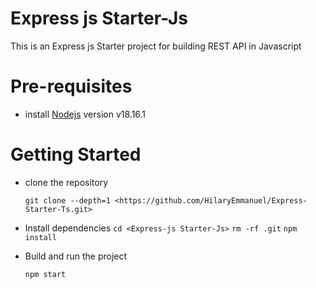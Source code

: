 # Express js Starter-Js
This is an Express js Starter project for building REST API in Javascript

# Pre-requisites
- install [Nodejs](https://nodejs.org/en/blog/release/v18.16.1) version v18.16.1

# Getting Started
- clone the repository

  ` git clone --depth=1 <https://github.com/HilaryEmmanuel/Express-Starter-Ts.git> `

- Install dependencies
  ` cd <Express-js Starter-Js> `
  ` rm -rf .git `
  ` npm install `

- Build and run the project
  
  ` npm start  `